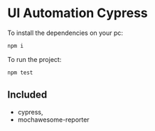 # UI Automation Cypress

To install the dependencies on your pc:

```node.js
npm i
```
To run the project:

```node.js
npm test
```

## Included
* cypress,
* mochawesome-reporter


